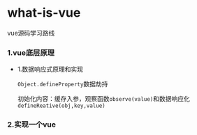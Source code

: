 # what-is-vue
vue源码学习路线

### 1.vue底层原理

- 1.数据响应式原理和实现

  `Object.defineProperty`数据劫持

  初始化内容：缓存入参，观察函数`observe(value)`和数据响应化`defineReative(obj,key,value)`

### 2.实现一个vue

